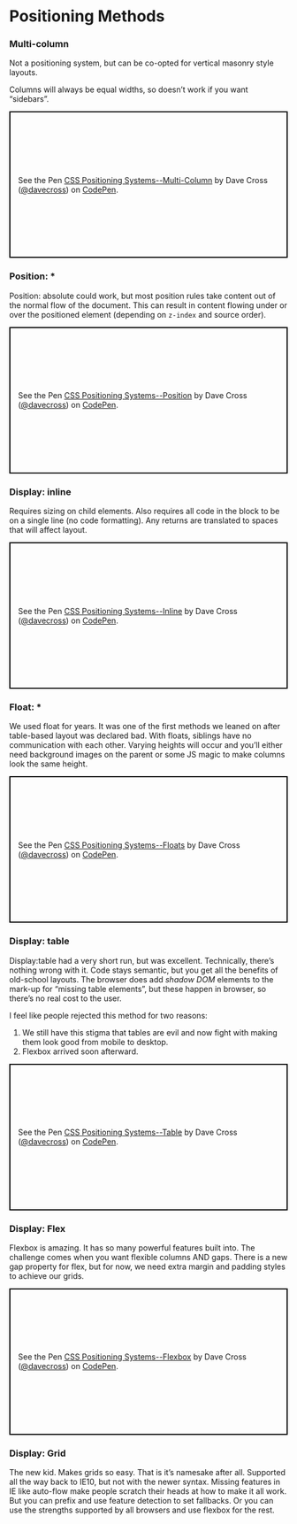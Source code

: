 # Positioning Methods  
  
### Multi-column  
  
Not a positioning system, but can be co-opted for vertical masonry style layouts.   
  
Columns will always be equal widths, so doesn’t work if you want “sidebars”.   

<p class="codepen" data-height="265" data-theme-id="0" data-default-tab="result" data-user="davecross" data-slug-hash="caa8783509a4e0ef39968d05744f4adb" style="height: 265px; box-sizing: border-box; display: flex; align-items: center; justify-content: center; border: 2px solid black; margin: 1em 0; padding: 1em;" data-pen-title="CSS Positioning Systems--Multi-Column">
  <span>See the Pen <a href="https://codepen.io/davecross/pen/caa8783509a4e0ef39968d05744f4adb/">
  CSS Positioning Systems--Multi-Column</a> by Dave Cross (<a href="https://codepen.io/davecross">@davecross</a>)
  on <a href="https://codepen.io">CodePen</a>.</span>
</p>
 
### Position: *    
  
Position: absolute could work, but most position rules take content out of the normal flow of the document. This can result in content flowing under or over the positioned element (depending on `z-index` and source order).   

<p class="codepen" data-height="265" data-theme-id="0" data-default-tab="result" data-user="davecross" data-slug-hash="53cb41bec788094cc084af223e926b6c" style="height: 265px; box-sizing: border-box; display: flex; align-items: center; justify-content: center; border: 2px solid black; margin: 1em 0; padding: 1em;" data-pen-title="CSS Positioning Systems--Position">
  <span>See the Pen <a href="https://codepen.io/davecross/pen/53cb41bec788094cc084af223e926b6c/">
  CSS Positioning Systems--Position</a> by Dave Cross (<a href="https://codepen.io/davecross">@davecross</a>)
  on <a href="https://codepen.io">CodePen</a>.</span>
</p>

### Display: inline  
  
Requires sizing on child elements. Also requires all code in the block to be on a single line (no code formatting). Any returns are translated to spaces that will affect layout.   

<p class="codepen" data-height="265" data-theme-id="0" data-default-tab="result" data-user="davecross" data-slug-hash="6d397a4968f9548b1bd17854e5ac17fc" style="height: 265px; box-sizing: border-box; display: flex; align-items: center; justify-content: center; border: 2px solid black; margin: 1em 0; padding: 1em;" data-pen-title="CSS Positioning Systems--Inline">
  <span>See the Pen <a href="https://codepen.io/davecross/pen/6d397a4968f9548b1bd17854e5ac17fc/">
  CSS Positioning Systems--Inline</a> by Dave Cross (<a href="https://codepen.io/davecross">@davecross</a>)
  on <a href="https://codepen.io">CodePen</a>.</span>
</p>

### Float: *  
  
We used float for years. It was one of the first methods we leaned on after table-based layout was declared bad. With floats, siblings have no communication with each other. Varying heights will occur and you’ll either need background images on the parent or some JS magic to make columns look the same height.   

<p class="codepen" data-height="265" data-theme-id="0" data-default-tab="result" data-user="davecross" data-slug-hash="93ea6f62cf75574588dd35f325b5f3f1" style="height: 265px; box-sizing: border-box; display: flex; align-items: center; justify-content: center; border: 2px solid black; margin: 1em 0; padding: 1em;" data-pen-title="CSS Positioning Systems--Floats">
  <span>See the Pen <a href="https://codepen.io/davecross/pen/93ea6f62cf75574588dd35f325b5f3f1/">
  CSS Positioning Systems--Floats</a> by Dave Cross (<a href="https://codepen.io/davecross">@davecross</a>)
  on <a href="https://codepen.io">CodePen</a>.</span>
</p>

### Display: table  
  
Display:table had a very short run, but was excellent. Technically, there’s nothing wrong with it. Code stays semantic, but you get all the benefits of old-school layouts. The browser does add _shadow DOM_ elements to the mark-up for “missing table elements”, but these happen in browser, so there’s no real cost to the user.   
  
I feel like people rejected this method for two reasons:  
  
1. We still have this stigma that tables are evil and now fight with making them look good from mobile to desktop.   
2. Flexbox arrived soon afterward.   

<p class="codepen" data-height="265" data-theme-id="0" data-default-tab="result" data-user="davecross" data-slug-hash="9dd8ed61771e003991914266a1337b52" style="height: 265px; box-sizing: border-box; display: flex; align-items: center; justify-content: center; border: 2px solid black; margin: 1em 0; padding: 1em;" data-pen-title="CSS Positioning Systems--Table">
  <span>See the Pen <a href="https://codepen.io/davecross/pen/9dd8ed61771e003991914266a1337b52/">
  CSS Positioning Systems--Table</a> by Dave Cross (<a href="https://codepen.io/davecross">@davecross</a>)
  on <a href="https://codepen.io">CodePen</a>.</span>
</p>

### Display: Flex    
  
Flexbox is amazing. It has so many powerful features built into. The challenge comes when you want flexible columns AND gaps. There is a new gap property for flex, but for now, we need extra margin and padding styles to achieve our grids.   

<p class="codepen" data-height="265" data-theme-id="0" data-default-tab="result" data-user="davecross" data-slug-hash="290629e78ad0566816a9a6598ad5409c" style="height: 265px; box-sizing: border-box; display: flex; align-items: center; justify-content: center; border: 2px solid black; margin: 1em 0; padding: 1em;" data-pen-title="CSS Positioning Systems--Flexbox">
  <span>See the Pen <a href="https://codepen.io/davecross/pen/290629e78ad0566816a9a6598ad5409c/">
  CSS Positioning Systems--Flexbox</a> by Dave Cross (<a href="https://codepen.io/davecross">@davecross</a>)
  on <a href="https://codepen.io">CodePen</a>.</span>
</p>

### Display: Grid    
  
The new kid. Makes grids so easy. That is it’s namesake after all. Supported all the way back to IE10, but not with the newer syntax. Missing features in IE like auto-flow make people scratch their heads at how to make it all work. But you can prefix and use feature detection to set fallbacks. Or you can use the strengths supported by all browsers and use flexbox for the rest.  
  

<codepen/>

